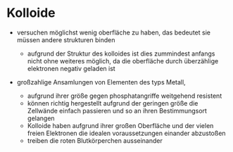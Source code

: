 # Kolloide
-  versuchen möglichst wenig oberfläche zu haben, das bedeutet sie müssen andere strukturen binden 
	- aufgrund der Struktur des kolloides ist dies zummindest anfangs nicht ohne weiteres möglich, da die oberfläche durch überzählige elektronen negativ geladen ist

- großzahlige Ansamlungen von Elementen des typs Metall, 
	- aufgrund ihrer größe gegen phosphatangriffe weitgehend resistent 
	- können richtig hergestellt aufgrund der geringen größe die Zellwände einfach passieren und so an ihren Bestimmungsort gelangen
	- Kolloide haben aufgrund ihrer großen Oberfläche und der vielen freien Elektronen die idealen voraussetzungen einander abzustoßen
	- treiben die roten Blutkörperchen ausseinander